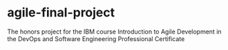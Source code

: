 # agile-final-project
The honors project for the IBM course Introduction to Agile Development in the DevOps and Software Engineering Professional Certificate
